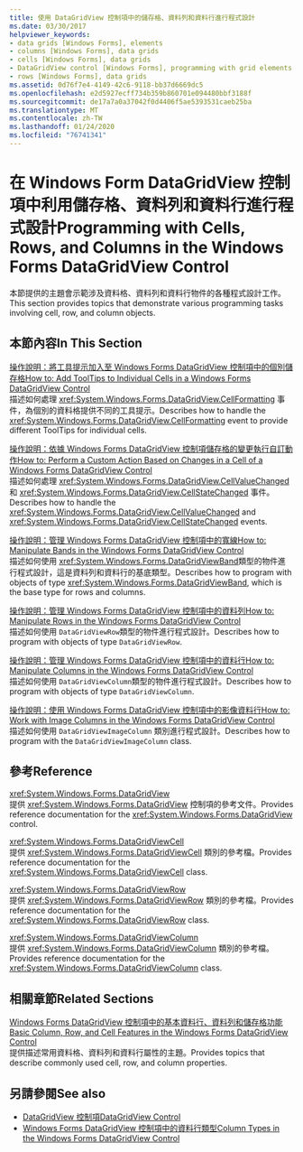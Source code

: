 ```yaml
---
title: 使用 DataGridView 控制項中的儲存格、資料列和資料行進行程式設計
ms.date: 03/30/2017
helpviewer_keywords:
- data grids [Windows Forms], elements
- columns [Windows Forms], data grids
- cells [Windows Forms], data grids
- DataGridView control [Windows Forms], programming with grid elements
- rows [Windows Forms], data grids
ms.assetid: 0d76f7e4-4149-42c6-9118-bb37d6669dc5
ms.openlocfilehash: e2d5927ecff734b359b860701e094480bbf3188f
ms.sourcegitcommit: de17a7a0a37042f0d4406f5ae5393531caeb25ba
ms.translationtype: MT
ms.contentlocale: zh-TW
ms.lasthandoff: 01/24/2020
ms.locfileid: "76741341"
---
```

# <a name="programming-with-cells-rows-and-columns-in-the-windows-forms-datagridview-control"></a><span data-ttu-id="d2e02-102">在 Windows Form DataGridView 控制項中利用儲存格、資料列和資料行進行程式設計</span><span class="sxs-lookup"><span data-stu-id="d2e02-102">Programming with Cells, Rows, and Columns in the Windows Forms DataGridView Control</span></span>
<span data-ttu-id="d2e02-103">本節提供的主題會示範涉及資料格、資料列和資料行物件的各種程式設計工作。</span><span class="sxs-lookup"><span data-stu-id="d2e02-103">This section provides topics that demonstrate various programming tasks involving cell, row, and column objects.</span></span>  
  
## <a name="in-this-section"></a><span data-ttu-id="d2e02-104">本節內容</span><span class="sxs-lookup"><span data-stu-id="d2e02-104">In This Section</span></span>  
 [<span data-ttu-id="d2e02-105">操作說明：將工具提示加入至 Windows Forms DataGridView 控制項中的個別儲存格</span><span class="sxs-lookup"><span data-stu-id="d2e02-105">How to: Add ToolTips to Individual Cells in a Windows Forms DataGridView Control</span></span>](add-tooltips-to-individual-cells-in-a-wf-datagridview-control.md)  
 <span data-ttu-id="d2e02-106">描述如何處理 <xref:System.Windows.Forms.DataGridView.CellFormatting> 事件，為個別的資料格提供不同的工具提示。</span><span class="sxs-lookup"><span data-stu-id="d2e02-106">Describes how to handle the <xref:System.Windows.Forms.DataGridView.CellFormatting> event to provide different ToolTips for individual cells.</span></span>  
  
 [<span data-ttu-id="d2e02-107">操作說明：依據 Windows Forms DataGridView 控制項儲存格的變更執行自訂動作</span><span class="sxs-lookup"><span data-stu-id="d2e02-107">How to: Perform a Custom Action Based on Changes in a Cell of a Windows Forms DataGridView Control</span></span>](perform-a-custom-action-based-on-changes-in-a-cell-of-a-datagrid.md)  
 <span data-ttu-id="d2e02-108">描述如何處理 <xref:System.Windows.Forms.DataGridView.CellValueChanged> 和 <xref:System.Windows.Forms.DataGridView.CellStateChanged> 事件。</span><span class="sxs-lookup"><span data-stu-id="d2e02-108">Describes how to handle the <xref:System.Windows.Forms.DataGridView.CellValueChanged> and <xref:System.Windows.Forms.DataGridView.CellStateChanged> events.</span></span>  
  
 [<span data-ttu-id="d2e02-109">操作說明：管理 Windows Forms DataGridView 控制項中的寬線</span><span class="sxs-lookup"><span data-stu-id="d2e02-109">How to: Manipulate Bands in the Windows Forms DataGridView Control</span></span>](how-to-manipulate-bands-in-the-windows-forms-datagridview-control.md)  
 <span data-ttu-id="d2e02-110">描述如何使用 <xref:System.Windows.Forms.DataGridViewBand>類型的物件進行程式設計，這是資料列和資料行的基底類型。</span><span class="sxs-lookup"><span data-stu-id="d2e02-110">Describes how to program with objects of type <xref:System.Windows.Forms.DataGridViewBand>, which is the base type for rows and columns.</span></span>  
  
 [<span data-ttu-id="d2e02-111">操作說明：管理 Windows Forms DataGridView 控制項中的資料列</span><span class="sxs-lookup"><span data-stu-id="d2e02-111">How to: Manipulate Rows in the Windows Forms DataGridView Control</span></span>](how-to-manipulate-rows-in-the-windows-forms-datagridview-control.md)  
 <span data-ttu-id="d2e02-112">描述如何使用 `DataGridViewRow`類型的物件進行程式設計。</span><span class="sxs-lookup"><span data-stu-id="d2e02-112">Describes how to program with objects of type `DataGridViewRow`.</span></span>  
  
 [<span data-ttu-id="d2e02-113">操作說明：管理 Windows Forms DataGridView 控制項中的資料行</span><span class="sxs-lookup"><span data-stu-id="d2e02-113">How to: Manipulate Columns in the Windows Forms DataGridView Control</span></span>](how-to-manipulate-columns-in-the-windows-forms-datagridview-control.md)  
 <span data-ttu-id="d2e02-114">描述如何使用 `DataGridViewColumn`類型的物件進行程式設計。</span><span class="sxs-lookup"><span data-stu-id="d2e02-114">Describes how to program with objects of type `DataGridViewColumn`.</span></span>  
  
 [<span data-ttu-id="d2e02-115">操作說明：使用 Windows Forms DataGridView 控制項中的影像資料行</span><span class="sxs-lookup"><span data-stu-id="d2e02-115">How to: Work with Image Columns in the Windows Forms DataGridView Control</span></span>](how-to-work-with-image-columns-in-the-windows-forms-datagridview-control.md)  
 <span data-ttu-id="d2e02-116">描述如何使用 `DataGridViewImageColumn` 類別進行程式設計。</span><span class="sxs-lookup"><span data-stu-id="d2e02-116">Describes how to program with the `DataGridViewImageColumn` class.</span></span>  
  
## <a name="reference"></a><span data-ttu-id="d2e02-117">參考</span><span class="sxs-lookup"><span data-stu-id="d2e02-117">Reference</span></span>  
 <xref:System.Windows.Forms.DataGridView>  
 <span data-ttu-id="d2e02-118">提供 <xref:System.Windows.Forms.DataGridView> 控制項的參考文件。</span><span class="sxs-lookup"><span data-stu-id="d2e02-118">Provides reference documentation for the <xref:System.Windows.Forms.DataGridView> control.</span></span>  
  
 <xref:System.Windows.Forms.DataGridViewCell>  
 <span data-ttu-id="d2e02-119">提供 <xref:System.Windows.Forms.DataGridViewCell> 類別的參考檔。</span><span class="sxs-lookup"><span data-stu-id="d2e02-119">Provides reference documentation for the <xref:System.Windows.Forms.DataGridViewCell> class.</span></span>  
  
 <xref:System.Windows.Forms.DataGridViewRow>  
 <span data-ttu-id="d2e02-120">提供 <xref:System.Windows.Forms.DataGridViewRow> 類別的參考檔。</span><span class="sxs-lookup"><span data-stu-id="d2e02-120">Provides reference documentation for the <xref:System.Windows.Forms.DataGridViewRow> class.</span></span>  
  
 <xref:System.Windows.Forms.DataGridViewColumn>  
 <span data-ttu-id="d2e02-121">提供 <xref:System.Windows.Forms.DataGridViewColumn> 類別的參考檔。</span><span class="sxs-lookup"><span data-stu-id="d2e02-121">Provides reference documentation for the <xref:System.Windows.Forms.DataGridViewColumn> class.</span></span>  
  
## <a name="related-sections"></a><span data-ttu-id="d2e02-122">相關章節</span><span class="sxs-lookup"><span data-stu-id="d2e02-122">Related Sections</span></span>  
 [<span data-ttu-id="d2e02-123">Windows Forms DataGridView 控制項中的基本資料行、資料列和儲存格功能</span><span class="sxs-lookup"><span data-stu-id="d2e02-123">Basic Column, Row, and Cell Features in the Windows Forms DataGridView Control</span></span>](basic-column-row-and-cell-features-wf-datagridview-control.md)  
 <span data-ttu-id="d2e02-124">提供描述常用資料格、資料列和資料行屬性的主題。</span><span class="sxs-lookup"><span data-stu-id="d2e02-124">Provides topics that describe commonly used cell, row, and column properties.</span></span>  
  
## <a name="see-also"></a><span data-ttu-id="d2e02-125">另請參閱</span><span class="sxs-lookup"><span data-stu-id="d2e02-125">See also</span></span>

- [<span data-ttu-id="d2e02-126">DataGridView 控制項</span><span class="sxs-lookup"><span data-stu-id="d2e02-126">DataGridView Control</span></span>](datagridview-control-windows-forms.md)
- [<span data-ttu-id="d2e02-127">Windows Forms DataGridView 控制項中的資料行類型</span><span class="sxs-lookup"><span data-stu-id="d2e02-127">Column Types in the Windows Forms DataGridView Control</span></span>](column-types-in-the-windows-forms-datagridview-control.md)

